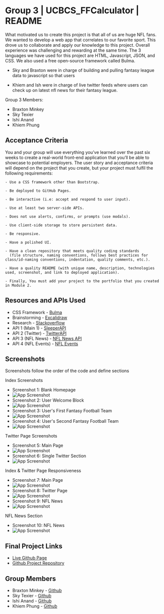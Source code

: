 # Group 3 | UCBCS_FFCalculator | README

What motivated us to create this project is that all of us are huge NFL fans. We wanted to develop a web app that correlates to our favorite sport.
This drove us to collaborate and apply our knowledge to this project. Overall experience was challenging and rewarding at the same time. 
The 3 languages we have used for this project are HTML, Javascript, JSON, and CSS. We also used a free open-source framework called Bulma.

* Sky and Braxton were in charge of building and pulling fantasy league data to javascript so that users

* Khiem and Ish were in charge of live twitter feeds where users can check up on latest nfl news for their fantasy league. 


Group 3 Members:

* Braxton Minkey
* Sky Texier
* Ishi Anand
* Khiem Phung

## Acceptance Criteria

You and your group will use everything you’ve learned over the past six weeks to create a real-world front-end application
that you’ll be able to showcase to potential employers. The user story and acceptance criteria will depend on the project 
that you create, but your project must fulfil the following requirements:

```
- Use a CSS framework other than Bootstrap.

- Be deployed to GitHub Pages.

- Be interactive (i.e: accept and respond to user input).

- Use at least two server-side APIs.

- Does not use alerts, confirms, or prompts (use modals).

- Use client-side storage to store persistent data.

- Be responsive.

- Have a polished UI.

- Have a clean repository that meets quality coding standards 
  (file structure, naming conventions, follows best practices for class/id-naming conventions, indentation, quality comments, etc.).

- Have a quality README (with unique name, description, technologies used, screenshot, and link to deployed application).

- Finally, You must add your project to the portfolio that you created in Module 2.
```

## Resources and APIs Used

* CSS Framework - [Bulma](https://bulma.io/)
* Brainstorming - [Excalidraw](https://excalidraw.com/)
* Research - [Stackoverflow](https://stackoverflow.com/)
* API 1 (Main 1) - [SleeperAPI](https://docs.sleeper.app/)
* API 2 (Twitter) - [TwitterAPI](https://www.postman.com/twitter/workspace/twitter-s-public-workspace/request/9956214-c936778b-e343-4a23-b1b4-433c501cf6eb)
* API 3 (NFL News) - [NFL News API](http://site.api.espn.com/apis/site/v2/sports/football/nfl/scoreboard)
* API 4 (NFL Events) - [NFL Events](https://site.api.espn.com/apis/site/v2/sports/football/nfl/news)

## Screenshots


Screenshots follow the order of the code and define sections

Index Screenshots

* Screenshot 1: Blank Homepage
* ![App Screenshot](./Assets/Screenshots/screenshot1.png)
* Screenshot 2: User Welcome Block
* ![App Screenshot](./Assets/Screenshots/screenshot2.png)
* Screenshot 3: User's First Fantasy Football Team
* ![App Screenshot](./Assets/Screenshots/screenshot3.png)
* Screenshot 4: User's Second Fantasy Football Team
* ![App Screenshot](./Assets/Screenshots/screenshot4.png)

Twitter Page Screenshots

* Screenshot 5: Main Page
* ![App Screenshot](./Assets/Screenshots/screenshot5.png)
* Screenshot 6: Single Twitter Section
* ![App Screenshot](./Assets/Screenshots/screenshot6.png)

Index & Twitter Page Responsiveness

* Screenshot 7: Main Page
* ![App Screenshot](./Assets/Screenshots/screenshot7.png)
* Screenshot 8: Twitter Page
* ![App Screenshot](./Assets/Screenshots/screenshot8.png)
* Screenshot 9: NFL News
* ![App Screenshot](./Assets/Screenshots/screenshot9.png)

NFL News Section
* Screenshot 10: NFL News
* ![App Screenshot](./Assets/Screenshots/screenshot10.png)

## Final Project Links

- [Live Github Page](https://brackym.github.io/UCBCS_FFCalculator/)
- [Github Project Repository](https://github.com/BrackyM/UCBCS_FFCalculator)

## Group Members

* Braxton Minkey - [Github](https://github.com/BrackyM)
* Sky Texier - [Github](https://github.com/skytexier)
* Ishi Anand - [Github](https://github.com/ianad389)
* Khiem Phung - [Github](https://github.com/phungxkhiem)